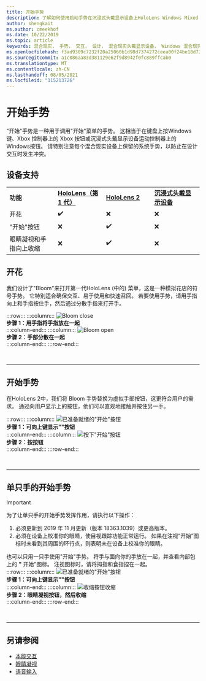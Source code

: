 ```yaml
---
title: 开始手势
description: 了解如何使用启动手势在沉浸式头戴显示设备上HoloLens Windows Mixed Reality菜单。
author: shengkait
ms.author: cmeekhof
ms.date: 10/22/2019
ms.topic: article
keywords: 混合现实， 手势， 交互， 设计， 混合现实头戴显示设备， Windows 混合现实头戴显示设备， 虚拟现实头戴显示设备， HoloLens， MRTK， 混合现实 Toolkit， bloom
ms.openlocfilehash: f3ad9309c7232f20a25060b1d98d7374272ceea00f24be18d7263b8ec7002fb3
ms.sourcegitcommit: a1c086aa83d381129e62f9d8942f0fc889ffcab0
ms.translationtype: MT
ms.contentlocale: zh-CN
ms.lasthandoff: 08/05/2021
ms.locfileid: "115213726"
---
```

# <a name="start-gesture"></a>开始手势

"开始"手势是一种用于调用"开始"菜单的手势。 这相当于在键盘上按Windows键、Xbox 控制器上的 Xbox 按钮或沉浸式头戴显示设备运动控制器上的Windows按钮。 请特别注意每个混合现实设备上保留的系统手势，以防止在设计交互时发生冲突。

## <a name="device-support"></a>设备支持

<table>
    <colgroup>
    <col width="25%" />
    <col width="25%" />
    <col width="25%" />
    <col width="25%" />
    </colgroup>
    <tr>
        <td><strong>功能</strong></td>
        <td><a href="/hololens/hololens1-hardware"><strong>HoloLens（第 1 代）</strong></a></td>
        <td><a href="https://docs.microsoft.com/hololens/hololens2-hardware"><strong>HoloLens 2</strong></td>
        <td><a href="../discover/immersive-headset-hardware-details.md"><strong>沉浸式头戴显示设备</strong></a></td>
    </tr>
     <tr>
        <td>开花</td>
        <td>✔️</td>
        <td>❌</td>
        <td>❌</td>
    </tr>
     <tr>
        <td>"开始"按钮</td>
        <td>❌</td>
        <td>✔️</td>
        <td>❌</td>
    </tr>
    <tr>
        <td>眼睛凝视和手指向上收缩</td>
        <td>❌</td>
        <td>✔️</td>
        <td>❌</td>
    </tr>
</table>

## <a name="bloom"></a>开花

我们设计了"Bloom"来打开第一代HoloLens (中的) 菜单，这是一种模拟花店的符号手势。 它特别适合确保交互、易于使用和快速召回。 若要使用手势，请用手指向上和手指按住手，然后通过分散手指来打开手。

:::row:::
    :::column:::
        ![Bloom close](images/bloom-close.png)<br>
        **步骤 1：用手指将手指放在一起**<br>
    :::column-end:::
    :::column:::
        ![Bloom open](images/bloom-open.png)<br>
        **步骤 2：手部分散在一起**<br>
    :::column-end:::
:::row-end:::

<br>

---

## <a name="start-gesture"></a>开始手势

在HoloLens 2中，我们将 Bloom 手势替换为虚拟手部按钮，这更符合用户的需求。 通过向用户显示上的按钮，他们可以直观地接触并按住另一手。

:::row:::
    :::column:::
        ![已准备就绪的"开始"按钮](images/wrist-button-ready.png)<br>
        **步骤 1：可向上键显示""按钮**<br>
    :::column-end:::
    :::column:::
        ![按下"开始"按钮](images/wrist-button-press.png)<br>
        **步骤 2：按按钮**<br>
    :::column-end:::
:::row-end:::

<br>

---

## <a name="one-handed-start-gesture"></a>单只手的开始手势

> [!IMPORTANT]
> 为了让单只手的开始手势发挥作用，请执行以下操作：
>
> 1. 必须更新到 2019 年 11 月更新（版本 18363.1039）或更高版本。
> 1. 必须在设备上校准你的眼睛，使目视跟踪功能正常运行。 如果在注视“开始”图标时未看到其周围的环行点，则表明未在设备上校准你的眼睛。

也可以只用一只手使用"开始"手势。 将手与面向你的手放在一起，并查看内部包上的 **"** 开始"图标。 注视图标时，请将拇指和食指捏在一起。<br>
:::row:::
    :::column:::
        ![已准备就绪的"开始"按钮](images/wrist-button-ready.png)<br>
        **步骤 1：可向上键显示""按钮**<br>
    :::column-end:::
    :::column:::
        ![收缩按钮收缩](images/wrist-button-pinch.png)<br>
        **步骤 2：眼睛凝视按钮，然后收缩**<br>
    :::column-end:::
:::row-end:::

<br>

---

## <a name="see-also"></a>另请参阅

* [本能交互](interaction-fundamentals.md)
* [眼睛凝视](eye-tracking.md)
* [语音输入](voice-input.md)
